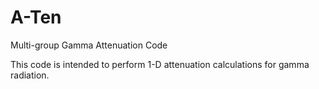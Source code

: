 # A-Ten
Multi-group Gamma Attenuation Code

This code is intended to perform 1-D attenuation calculations for gamma radiation. 

